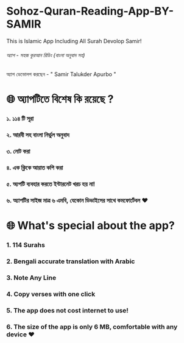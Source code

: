 # Sohoz-Quran-Reading-App-BY-SAMIR
This is Islamic App Including All Surah Devolop Samir!
###### অ্যাপ - সহজ কুরআন রিডিং (বাংলা অনুবাদ সহ) 
অ্যাপ ডেভোলপ করছেন - " Samir Talukder Apurbo "

# 🌐 অ্যাপটিতে বিশেষ কি রয়েছে ? 
### ১. ১১৪ টি সূরা
### ২. আরবী সহ বাংলা নির্ভুল অনুবাদ
### ৩. নোট করা
### ৪. এক ক্লিকে আয়াত কপি করা 
### ৫. অ্যপটি ব্যবহার করতে ইন্টারনেট খরচ হয় না! 
### ৬. অ্যাপটির সাইজ মাত্র ৬ এমবি, যেকোন ডিভাইসের সাথে কমফোর্টেবল ❤️

# 🌐 What's special about the app? 
### 1. 114 Surahs
### 2. Bengali accurate translation with Arabic
### 3. Note Any Line
### 4. Copy verses with one click
### 5. The app does not cost internet to use! 
### 6. The size of the app is only 6 MB, comfortable with any device ❤️
